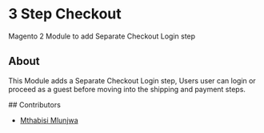 # 3 Step Checkout

Magento 2 Module to add Separate Checkout Login step 

## About
This Module adds a Separate Checkout Login step, Users user can login or proceed as a guest before moving into the shipping and payment steps.

## Contributors

- [Mthabisi Mlunjwa](mailto:mmlunjwa@gmail.com)
